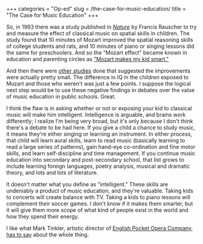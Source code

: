 +++
categories = "Op-ed"
slug = /the-case-for-music-education/
title = "The Case for Music Education"
+++

So, in 1993 there was a study published in _[Nature](http://www.nature.com/nature/journal/v366/n6455/pdf/366520a0.pdf)_ by Francis Rauscher to try and measure the effect of classical music on spatial skills in children. The study found that 10 minutes of Mozart improved the spatial reasoning skills of college students and rats, and 10 minutes of piano or singing lessons did the same for preschoolers. And so the "Mozart effect" became known in education and parenting circles as ["Mozart makes my kid smart."](http://www.theguardian.com/lifeandstyle/2014/jan/12/will-mozart-make-child-smarter-classical-music-iq)

And then there were [other studies](https://www.gsb.stanford.edu/sites/default/files/documents/BJSP,%20Mozart%20Effect.pdf) done that suggested the improvements were actually pretty small. The difference in IQ in the children exposed to Mozart and those who weren't was just a few points. I suppose the logical next step would be to use these negative findings in debates over the value of music education in public schools. Great.

I think the flaw is in asking whether or not or exposing your kid to classical music will make him intelligent. Intelligence is arguable, and brains work differently; I realize I'm being very broad, but it's only because I don't think there's a debate to be had here. If you give a child a chance to study music, it means they're either singing or learning an instrument. In either process, that child will learn aural skills, learn to read music (basically learning to read a large series of patterns), gain hand-eye co-ordination and fine motor skills, and learn self-discipline and time management. If you continue music education into secondary and post-secondary school, that list grows to include learning foreign languages, poetry analysis, musical and dramatic theory, and lots and lots of literature.

It doesn't matter what you define as "intelligent." These skills are undeniably a product of music education, and they're valuable. Taking kids to concerts will create balance with TV. Taking a kids to piano lessons will complement their soccer games. I don't know if it makes them smarter, but it will give them more scope of what kind of people exist in the world and how they spend their energy.

I like what Mark Tinkler, artistic director of [English Pocket Opera Company](http://www.epoc.co/), [has to say](http://www.theguardian.com/culture-professionals-network/culture-professionals-blog/2014/jan/14/arts-mark-tinkler-english-pocket-opera) about the whole thing.
